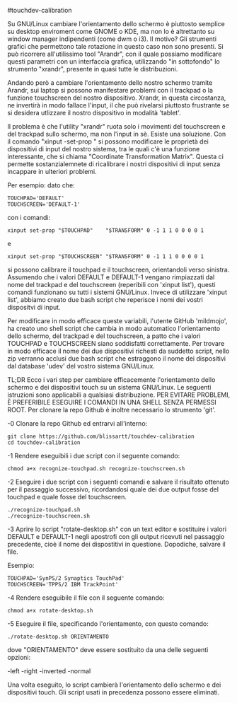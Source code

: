 #touchdev-calibration

Su GNU/Linux cambiare l'orientamento dello schermo è piuttosto semplice su desktop enviroment come GNOME o KDE,
ma non lo è altrettanto su window manager indipendenti (come dwm o i3). Il motivo? Gli strumenti grafici che permettono tale rotazione in questo
caso non sono presenti. Si può ricorrere all'utilissimo tool "Arandr", con il quale possiamo modificare questi parametri con un interfaccia
grafica, utilizzando "in sottofondo" lo strumento "xrandr", presente in quasi tutte le distribuzioni.

Andando però a cambiare l'orientamento dello nostro schermo tramite Arandr, sui laptop si possono manifestare problemi con il
trackpad o la funzione touchscreen del nostro dispositivo. Xrandr, in questa circostanza, ne invertirà in modo fallace l'input, il che
può rivelarsi piuttosto frustrante se si desidera utlizzare il nostro dispositivo in modalità 'tablet'.

Il problema è che l'utility "xrandr" ruota solo i movimenti del touchscreen e del trackpad sullo schermo, ma non l'input in sè.
Esiste una soluzione. Con il comando "xinput -set-prop " si possono modificare le proprietà dei dispositivi di input del nostro sistema,
tra le quali c'è una funzione interessante, che si chiama "Coordinate Transformation Matrix".
Questa ci permette sostanzialemnete di ricalibrare i nostri dispositivi di input senza incappare in ulteriori problemi.

Per esempio:
dato che:
		
	TOUCHPAD='DEFAULT'
	TOUCHSCREEN='DEFAULT-1'

con i comandi:

	xinput set-prop "$TOUCHPAD"    "$TRANSFORM" 0 -1 1 1 0 0 0 0 1
		
  e
		
	xinput set-prop "$TOUCHSCREEN" "$TRANSFORM" 0 -1 1 1 0 0 0 0 1
		
si possono calibrare il touchpad e il touchscreen, orientandoli verso sinistra. Assumendo che i valori DEFAULT e DEFAULT-1
vengano rimpiazzati dal nome del trackpad e del touchscreen (reperibili con 'xinput list'), questi comandi funzionano su tutti i 
sistemi GNU/Linux. Invece di utilizzare 'xinput list', abbiamo creato due bash script che reperisce i nomi dei vostri
dispositvi di input.

Per modificare in modo efficace queste variabili, l'utente GitHub 'mildmojo', ha creato uno shell script che cambia in modo automatico
l'orientamento dello schermo, del trackpad e del touchscreen, a patto che i valori TOUCHPAD e TOUCHSCREEN siano soddisfatti
correttamente. Per trovare in modo efficace il nome dei due dispositivi richesti da suddetto script, nello zip verranno acclusi due bash script che estraggono
il nome dei dispositivi dal database 'udev' del vostro sistema GNU/Linux.
 
 
 
 
TL;DR
Ecco i vari step per cambiare efficacemente l'orientamento dello schermo e dei dispositivi touch su un sistema GNU/Linux.
Le seguenti istruzioni sono applicabili a qualsiasi distribuzione. PER EVITARE PROBLEMI, È PREFERIBILE ESEGUIRE I COMANDI IN UNA SHELL
SENZA PERMESSI ROOT. Per clonare la repo Github è inoltre necessario lo strumento 'git'.

-0 Clonare la repo Github ed entrarvi all'interno:

	git clone https://github.com/blissartt/touchdev-calibration
	cd touchdev-calibration


-1 Rendere eseguibili i due script con il seguente comando:
			
	chmod a+x recognize-touchpad.sh recognize-touchscreen.sh


-2 Eseguire i due script con i seguenti comandi e salvare il risultato ottenuto per il passaggio successivo, ricordandosi quale dei due output fosse del touchpad e
quale fosse del touchscreen.
			
	./recognize-touchpad.sh
	./recognize-touchscreen.sh	


-3 Aprire lo script "rotate-desktop.sh" con un text editor e sostituire i valori DEFAULT e DEFAULT-1 negli apostrofi con gli output ricevuti nel
passaggio precedente, cioè il nome dei dispostitivi in questione. Dopodiche, salvare il file.

Esempio:

	TOUCHPAD='SynPS/2 Synaptics TouchPad'
	TOUCHSCREEN='TPPS/2 IBM TrackPoint'		


-4 Rendere eseguibile il file con il seguente comando:

	chmod a+x rotate-desktop.sh


-5 Eseguire il file, specificando l'orientamento, con questo comando:

	./rotate-desktop.sh ORIENTAMENTO
dove "ORIENTAMENTO" deve essere sostituito da una delle seguenti opzioni:
		
-left
-right
-inverted
-normal

Una volta eseguito, lo script cambierà l'orientamento dello schermo e dei dispositivi touch. Gli script usati in
precedenza possono essere eliminati.
		
		

